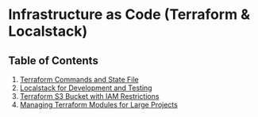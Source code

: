 # Infrastructure as Code (Terraform & Localstack)

## Table of Contents

1. [Terraform Commands and State File](README.commands.statefile.md#8-explain-the-purpose-of-terraform-init-plan-and-apply-what-is-the-significance-of-the-state-file)
2. [Localstack for Development and Testing](README.localstack.md#9-how-does-localstack-help-in-local-development-and-testing-of-cloud-infrastructure-provide-a-scenario-where-it-would-be-especially-useful)
3. [Terraform S3 Bucket with IAM Restrictions](README.iam.s3.md#10-write-a-terraform-configuration-snippet-to-provision-an-s3-bucket-and-restrict-its-access-to-a-specific-iam-user)
4. [Managing Terraform Modules for Large Projects](README.modules.md#11-describe-how-you-would-manage-terraform-modules-for-a-large-project-what-are-the-best-practices-for-module-versioning-and-reuse)